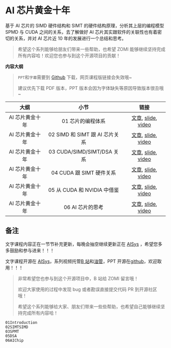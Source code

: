 # AI 芯片黄金十年

基于 AI 芯片的 SIMD 硬件结构和 SIMT 的硬件结构原理，分析其上层的编程模型 SPMD 与 CUDA 之间的关系，去了解做好 AI 芯片其实跟软件的关联性也有着密切的关系，并对 AI 芯片近 10 年的发展进行一个总结和思考。

> 希望这个系列能够给朋友们带来一些帮助，也希望 ZOMI 能够继续坚持完成所有内容哈！欢迎您也参与到这个开源项目的贡献！

**内容大纲**

> `PPT`和`字幕`需要到 [Github](https://github.com/chenzomi12/AISystem) 下载，网页课程版链接会失效哦~
>
> 建议优先下载 PDF 版本，PPT 版本会因为字体缺失等原因导致版本很丑哦~

| 大纲 | 小节 | 链接|
|:--:|:--:|:--:|
| AI 芯片黄金十年 | 01 芯片的编程体系 | [文章](./01Introduction.md), [slide](./01Introduction.pdf), [video](https://www.bilibili.com/video/BV13u4y197Lw)|
| AI 芯片黄金十年 | 02 SIMD 和 SIMT 跟 AI 芯片关系 | [文章](./02SIMT&SIMD.md), [slide](./02SIMT&SIMD.pdf), [video](https://www.bilibili.com/video/BV1Kr4y1d7eW)|
| AI 芯片黄金十年 | 03 CUDA/SIMD/SIMT/DSA 关系 | [文章](./03SPMT.md), [slide](./03SPMT.pdf), [video](https://www.bilibili.com/video/BV1WC4y1w79T)|
| AI 芯片黄金十年 | 04 CUDA 跟 SIMT 硬件关系 | [文章](), [slide](./04NVSIMT.pdf), [video](https://www.bilibili.com/video/BV16c41117vp)|
| AI 芯片黄金十年 | 05 从 CUDA 和 NVIDIA 中借鉴 | [文章](./05DSA.md), [slide](./05DSA.pdf), [video](https://www.bilibili.com/video/BV1j94y1N7qh)|
| AI 芯片黄金十年 | 06 AI 芯片的思考 | [文章](), [slide](./06AIChip.pdf), [video](https://www.bilibili.com/video/BV1te411y7UC/)|

## 备注

文字课程内容正在一节节补充更新，每晚会抽空继续更新正在 [AISys](https://chenzomi12.github.io/) ，希望您多多鼓励和参与进来！！！

文字课程开源在 [AISys](https://chenzomi12.github.io/)，系列视频托管[B 站](https://space.bilibili.com/517221395)和[油管](https://www.youtube.com/@ZOMI666/videos)，PPT 开源在[github](https://github.com/chenzomi12/AISystem)，欢迎取用！！！

> 非常希望您也参与到这个开源项目中，B 站给 ZOMI 留言哦！
>
> 欢迎大家使用的过程中发现 bug 或者勘误直接提交代码 PR 到开源社区哦！
>
> 希望这个系列能够给大家、朋友们带来一些些帮助，也希望自己能够继续坚持完成所有内容哈！

```{toctree}
01Introduction
02SIMTSIMD
03SPMT
05DSA
06AIChip
```